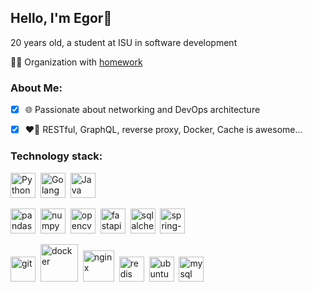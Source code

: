 <h2 align="start">Hello, I'm Egor👋</h2>

<span align="start">20 years old, a student at ISU in software development</span>

👨‍🏫 Organization with [homework](https://github.com/Home-Work-ISU-neZorinEgor)

### About Me:
- [x] 🌐 Passionate about networking and DevOps architecture
- [x] ❤️‍🔥 RESTful, GraphQL, reverse proxy, Docker, Сache is awesome...


### Technology stack:


<img src="https://cdn.jsdelivr.net/gh/devicons/devicon/icons/python/python-original.svg" title="Python" width="40" height="40"/>&nbsp;
<img src="https://cdn.jsdelivr.net/gh/devicons/devicon/icons/go/go-original.svg" title="Golang" width="40" height="40"/>&nbsp;
<img src="https://cdn.jsdelivr.net/gh/devicons/devicon/icons/java/java-original.svg" title="Java" width="40" height="40"/>&nbsp;

<img src="https://cdn.jsdelivr.net/gh/devicons/devicon/icons/pandas/pandas-original.svg" title="pandas" width="40" height="40"/>&nbsp;
<img src="https://cdn.jsdelivr.net/gh/devicons/devicon/icons/numpy/numpy-original.svg" title="numpy" width="40" height="40"/>&nbsp;
<img src="https://cdn.jsdelivr.net/gh/devicons/devicon/icons/opencv/opencv-original.svg" title="opencv" width="40" height="40"/>&nbsp;
<img src="https://cdn.jsdelivr.net/gh/devicons/devicon/icons/fastapi/fastapi-original.svg" title="fastapi" width="40" height="40"/>&nbsp;
<img src="https://cdn.jsdelivr.net/gh/devicons/devicon/icons/sqlalchemy/sqlalchemy-original.svg" title="sqlalchemy" width="40" height="40"/>&nbsp;
<img src="https://cdn.jsdelivr.net/gh/devicons/devicon/icons/spring/spring-original.svg" title="spring-framework" width="40" height="40"/>&nbsp;

<img src="https://cdn.jsdelivr.net/gh/devicons/devicon/icons/git/git-original.svg" title="git" width="40" height="40"/>&nbsp;
<img src="https://cdn.jsdelivr.net/gh/devicons/devicon/icons/docker/docker-original.svg" title="docker" width="60" height="60"/>&nbsp;
<img src="https://cdn.jsdelivr.net/gh/devicons/devicon/icons/nginx/nginx-original.svg" title="nginx" width="50" height="50"/>&nbsp;
<img src="https://cdn.jsdelivr.net/gh/devicons/devicon/icons/redis/redis-original.svg" title="redis" width="40" height="40"/>&nbsp;
<img src="https://cdn.jsdelivr.net/gh/devicons/devicon/icons/linux/linux-original.svg" title="ubuntu" width="40" height="40"/>&nbsp;
<img src="https://cdn.jsdelivr.net/gh/devicons/devicon/icons/mysql/mysql-original.svg" title="mysql" width="40" height="40"/>&nbsp;



